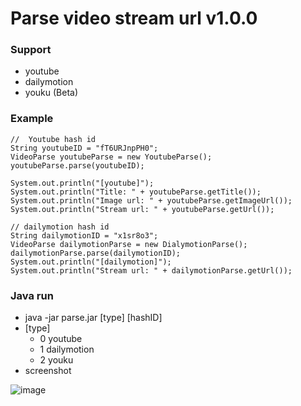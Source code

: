 Parse video stream url v1.0.0
========================

### Support ###
* youtube
* dailymotion
* youku (Beta)

### Example ###
```
//  Youtube hash id
String youtubeID = "fT6URJnpPH0";
VideoParse youtubeParse = new YoutubeParse();
youtubeParse.parse(youtubeID);

System.out.println("[youtube]");
System.out.println("Title: " + youtubeParse.getTitle());
System.out.println("Image url: " + youtubeParse.getImageUrl());
System.out.println("Stream url: " + youtubeParse.getUrl());

// dailymotion hash id
String dailymotionID = "x1sr8o3";
VideoParse dailymotionParse = new DialymotionParse();
dailymotionParse.parse(dailymotionID);
System.out.println("[dailymotion]");
System.out.println("Stream url: " + dailymotionParse.getUrl());
```

### Java run ###
* java -jar parse.jar [type] [hashID]
* [type]
    * 0 youtube
    * 1 dailymotion
    * 2 youku
* screenshot

![image](https://raw.githubusercontent.com/showsky/parse_video_stream_url/master/screenshot/2014-08-01_00-14-23.jpg)
